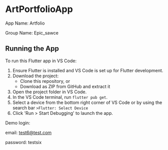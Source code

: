 # ArtPortfolioApp
App Name: Artfolio

Group Name: Epic_sawce



## Running the App


To run this Flutter app in VS Code:

1. Ensure Flutter is installed and VS Code is set up for Flutter development.
2. Download the project:
   - Clone this repository, or
   - Download as ZIP from GitHub and extract it
3. Open the project folder in VS Code.
4. In the VS Code terminal, run `flutter pub get`.
5. Select a device from the bottom right corner of VS Code or by using the search bar `>Flutter: Select Device`
6. Click 'Run > Start Debugging' to launch the app.

Demo login:

email: test6@test.com

password: testsix
